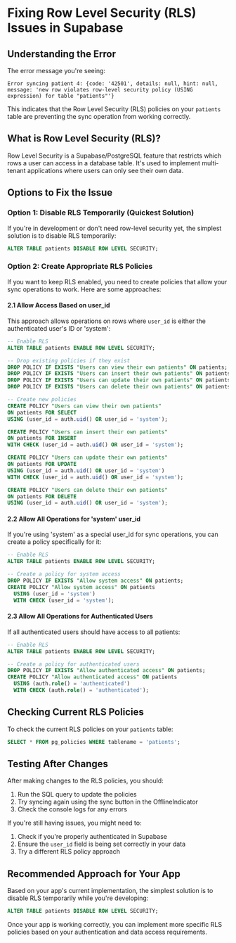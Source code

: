# Fixing Row Level Security (RLS) Issues in Supabase

## Understanding the Error

The error message you're seeing:
```
Error syncing patient 4: {code: '42501', details: null, hint: null, message: 'new row violates row-level security policy (USING expression) for table "patients"'}
```

This indicates that the Row Level Security (RLS) policies on your `patients` table are preventing the sync operation from working correctly.

## What is Row Level Security (RLS)?

Row Level Security is a Supabase/PostgreSQL feature that restricts which rows a user can access in a database table. It's used to implement multi-tenant applications where users can only see their own data.

## Options to Fix the Issue

### Option 1: Disable RLS Temporarily (Quickest Solution)

If you're in development or don't need row-level security yet, the simplest solution is to disable RLS temporarily:

```sql
ALTER TABLE patients DISABLE ROW LEVEL SECURITY;
```

### Option 2: Create Appropriate RLS Policies

If you want to keep RLS enabled, you need to create policies that allow your sync operations to work. Here are some approaches:

#### 2.1 Allow Access Based on user_id

This approach allows operations on rows where `user_id` is either the authenticated user's ID or 'system':

```sql
-- Enable RLS
ALTER TABLE patients ENABLE ROW LEVEL SECURITY;

-- Drop existing policies if they exist
DROP POLICY IF EXISTS "Users can view their own patients" ON patients;
DROP POLICY IF EXISTS "Users can insert their own patients" ON patients;
DROP POLICY IF EXISTS "Users can update their own patients" ON patients;
DROP POLICY IF EXISTS "Users can delete their own patients" ON patients;

-- Create new policies
CREATE POLICY "Users can view their own patients" 
ON patients FOR SELECT 
USING (user_id = auth.uid() OR user_id = 'system');

CREATE POLICY "Users can insert their own patients" 
ON patients FOR INSERT 
WITH CHECK (user_id = auth.uid() OR user_id = 'system');

CREATE POLICY "Users can update their own patients" 
ON patients FOR UPDATE 
USING (user_id = auth.uid() OR user_id = 'system')
WITH CHECK (user_id = auth.uid() OR user_id = 'system');

CREATE POLICY "Users can delete their own patients" 
ON patients FOR DELETE 
USING (user_id = auth.uid() OR user_id = 'system');
```

#### 2.2 Allow All Operations for 'system' user_id

If you're using 'system' as a special user_id for sync operations, you can create a policy specifically for it:

```sql
-- Enable RLS
ALTER TABLE patients ENABLE ROW LEVEL SECURITY;

-- Create a policy for system access
DROP POLICY IF EXISTS "Allow system access" ON patients;
CREATE POLICY "Allow system access" ON patients
  USING (user_id = 'system')
  WITH CHECK (user_id = 'system');
```

#### 2.3 Allow All Operations for Authenticated Users

If all authenticated users should have access to all patients:

```sql
-- Enable RLS
ALTER TABLE patients ENABLE ROW LEVEL SECURITY;

-- Create a policy for authenticated users
DROP POLICY IF EXISTS "Allow authenticated access" ON patients;
CREATE POLICY "Allow authenticated access" ON patients
  USING (auth.role() = 'authenticated')
  WITH CHECK (auth.role() = 'authenticated');
```

## Checking Current RLS Policies

To check the current RLS policies on your `patients` table:

```sql
SELECT * FROM pg_policies WHERE tablename = 'patients';
```

## Testing After Changes

After making changes to the RLS policies, you should:

1. Run the SQL query to update the policies
2. Try syncing again using the sync button in the OfflineIndicator
3. Check the console logs for any errors

If you're still having issues, you might need to:

1. Check if you're properly authenticated in Supabase
2. Ensure the `user_id` field is being set correctly in your data
3. Try a different RLS policy approach

## Recommended Approach for Your App

Based on your app's current implementation, the simplest solution is to disable RLS temporarily while you're developing:

```sql
ALTER TABLE patients DISABLE ROW LEVEL SECURITY;
```

Once your app is working correctly, you can implement more specific RLS policies based on your authentication and data access requirements. 